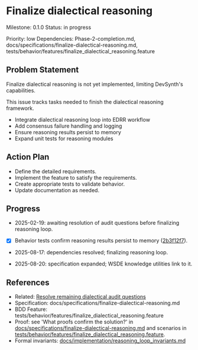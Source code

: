 # Finalize dialectical reasoning
Milestone: 0.1.0
Status: in progress

Priority: low
Dependencies: Phase-2-completion.md, docs/specifications/finalize-dialectical-reasoning.md, tests/behavior/features/finalize_dialectical_reasoning.feature

## Problem Statement
Finalize dialectical reasoning is not yet implemented, limiting DevSynth's capabilities.


This issue tracks tasks needed to finish the dialectical reasoning framework.

- Integrate dialectical reasoning loop into EDRR workflow
- Add consensus failure handling and logging
- Ensure reasoning results persist to memory
- Expand unit tests for reasoning modules

## Action Plan
- Define the detailed requirements.
- Implement the feature to satisfy the requirements.
- Create appropriate tests to validate behavior.
- Update documentation as needed.

## Progress
- 2025-02-19: awaiting resolution of audit questions before finalizing reasoning loop.
- [x] Behavior tests confirm reasoning results persist to memory ([2b3f12f7](../commit/2b3f12f7)).
- 2025-08-17: dependencies resolved; finalizing reasoning loop.

- 2025-08-20: specification expanded; WSDE knowledge utilities link to it.

## References
- Related: [Resolve remaining dialectical audit questions](archived/Resolve-remaining-dialectical-audit-questions.md)
- Specification: docs/specifications/finalize-dialectical-reasoning.md
- BDD Feature: tests/behavior/features/finalize_dialectical_reasoning.feature
- Proof: see 'What proofs confirm the solution?' in [docs/specifications/finalize-dialectical-reasoning.md](../docs/specifications/finalize-dialectical-reasoning.md) and scenarios in [tests/behavior/features/finalize_dialectical_reasoning.feature](../tests/behavior/features/finalize_dialectical_reasoning.feature).
- Formal invariants: [docs/implementation/reasoning_loop_invariants.md](../docs/implementation/reasoning_loop_invariants.md)
